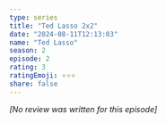 ```yaml
---
type: series
title: "Ted Lasso 2x2"
date: "2024-08-11T12:13:03"
name: "Ted Lasso"
season: 2
episode: 2
rating: 3
ratingEmoji: ⭐️⭐️⭐️
share: false
---
```


_[No review was written for this episode]_
